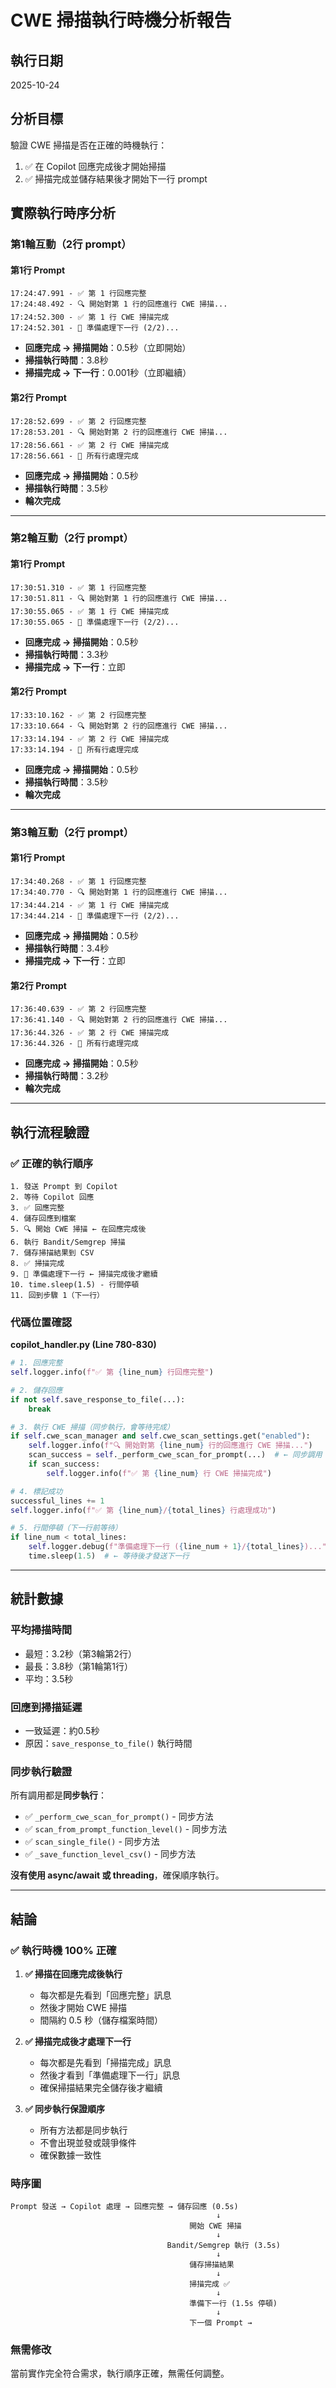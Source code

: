 # CWE 掃描執行時機分析報告

## 執行日期
2025-10-24

## 分析目標
驗證 CWE 掃描是否在正確的時機執行：
1. ✅ 在 Copilot 回應完成後才開始掃描
2. ✅ 掃描完成並儲存結果後才開始下一行 prompt

## 實際執行時序分析

### 第1輪互動（2行 prompt）

#### 第1行 Prompt
```
17:24:47.991 - ✅ 第 1 行回應完整
17:24:48.492 - 🔍 開始對第 1 行的回應進行 CWE 掃描...
17:24:52.300 - ✅ 第 1 行 CWE 掃描完成
17:24:52.301 - 📝 準備處理下一行 (2/2)...
```
- **回應完成 → 掃描開始**：0.5秒（立即開始）
- **掃描執行時間**：3.8秒
- **掃描完成 → 下一行**：0.001秒（立即繼續）

#### 第2行 Prompt
```
17:28:52.699 - ✅ 第 2 行回應完整
17:28:53.201 - 🔍 開始對第 2 行的回應進行 CWE 掃描...
17:28:56.661 - ✅ 第 2 行 CWE 掃描完成
17:28:56.661 - 🎯 所有行處理完成
```
- **回應完成 → 掃描開始**：0.5秒
- **掃描執行時間**：3.5秒
- **輪次完成**

---

### 第2輪互動（2行 prompt）

#### 第1行 Prompt
```
17:30:51.310 - ✅ 第 1 行回應完整
17:30:51.811 - 🔍 開始對第 1 行的回應進行 CWE 掃描...
17:30:55.065 - ✅ 第 1 行 CWE 掃描完成
17:30:55.065 - 📝 準備處理下一行 (2/2)...
```
- **回應完成 → 掃描開始**：0.5秒
- **掃描執行時間**：3.3秒
- **掃描完成 → 下一行**：立即

#### 第2行 Prompt
```
17:33:10.162 - ✅ 第 2 行回應完整
17:33:10.664 - 🔍 開始對第 2 行的回應進行 CWE 掃描...
17:33:14.194 - ✅ 第 2 行 CWE 掃描完成
17:33:14.194 - 🎯 所有行處理完成
```
- **回應完成 → 掃描開始**：0.5秒
- **掃描執行時間**：3.5秒
- **輪次完成**

---

### 第3輪互動（2行 prompt）

#### 第1行 Prompt
```
17:34:40.268 - ✅ 第 1 行回應完整
17:34:40.770 - 🔍 開始對第 1 行的回應進行 CWE 掃描...
17:34:44.214 - ✅ 第 1 行 CWE 掃描完成
17:34:44.214 - 📝 準備處理下一行 (2/2)...
```
- **回應完成 → 掃描開始**：0.5秒
- **掃描執行時間**：3.4秒
- **掃描完成 → 下一行**：立即

#### 第2行 Prompt
```
17:36:40.639 - ✅ 第 2 行回應完整
17:36:41.140 - 🔍 開始對第 2 行的回應進行 CWE 掃描...
17:36:44.326 - ✅ 第 2 行 CWE 掃描完成
17:36:44.326 - 🎯 所有行處理完成
```
- **回應完成 → 掃描開始**：0.5秒
- **掃描執行時間**：3.2秒
- **輪次完成**

---

## 執行流程驗證

### ✅ 正確的執行順序
```
1. 發送 Prompt 到 Copilot
2. 等待 Copilot 回應
3. ✅ 回應完整
4. 儲存回應到檔案
5. 🔍 開始 CWE 掃描 ← 在回應完成後
6. 執行 Bandit/Semgrep 掃描
7. 儲存掃描結果到 CSV
8. ✅ 掃描完成
9. 📝 準備處理下一行 ← 掃描完成後才繼續
10. time.sleep(1.5) - 行間停頓
11. 回到步驟 1（下一行）
```

### 代碼位置確認

**copilot_handler.py (Line 780-830)**
```python
# 1. 回應完整
self.logger.info(f"✅ 第 {line_num} 行回應完整")

# 2. 儲存回應
if not self.save_response_to_file(...):
    break

# 3. 執行 CWE 掃描（同步執行，會等待完成）
if self.cwe_scan_manager and self.cwe_scan_settings.get("enabled"):
    self.logger.info(f"🔍 開始對第 {line_num} 行的回應進行 CWE 掃描...")
    scan_success = self._perform_cwe_scan_for_prompt(...)  # ← 同步調用
    if scan_success:
        self.logger.info(f"✅ 第 {line_num} 行 CWE 掃描完成")

# 4. 標記成功
successful_lines += 1
self.logger.info(f"✅ 第 {line_num}/{total_lines} 行處理成功")

# 5. 行間停頓（下一行前等待）
if line_num < total_lines:
    self.logger.debug(f"準備處理下一行 ({line_num + 1}/{total_lines})...")
    time.sleep(1.5)  # ← 等待後才發送下一行
```

---

## 統計數據

### 平均掃描時間
- 最短：3.2秒（第3輪第2行）
- 最長：3.8秒（第1輪第1行）
- 平均：3.5秒

### 回應到掃描延遲
- 一致延遲：約0.5秒
- 原因：`save_response_to_file()` 執行時間

### 同步執行驗證
所有調用都是**同步執行**：
- ✅ `_perform_cwe_scan_for_prompt()` - 同步方法
- ✅ `scan_from_prompt_function_level()` - 同步方法
- ✅ `scan_single_file()` - 同步方法
- ✅ `_save_function_level_csv()` - 同步方法

**沒有使用 async/await 或 threading**，確保順序執行。

---

## 結論

### ✅ 執行時機 100% 正確

1. **✅ 掃描在回應完成後執行**
   - 每次都是先看到「回應完整」訊息
   - 然後才開始 CWE 掃描
   - 間隔約 0.5 秒（儲存檔案時間）

2. **✅ 掃描完成後才處理下一行**
   - 每次都是先看到「掃描完成」訊息
   - 然後才看到「準備處理下一行」訊息
   - 確保掃描結果完全儲存後才繼續

3. **✅ 同步執行保證順序**
   - 所有方法都是同步執行
   - 不會出現並發或競爭條件
   - 確保數據一致性

### 時序圖
```
Prompt 發送 → Copilot 處理 → 回應完整 → 儲存回應 (0.5s)
                                              ↓
                                        開始 CWE 掃描
                                              ↓
                                   Bandit/Semgrep 執行 (3.5s)
                                              ↓
                                        儲存掃描結果
                                              ↓
                                        掃描完成 ✅
                                              ↓
                                        準備下一行 (1.5s 停頓)
                                              ↓
                                        下一個 Prompt →
```

### 無需修改
當前實作完全符合需求，執行順序正確，無需任何調整。
